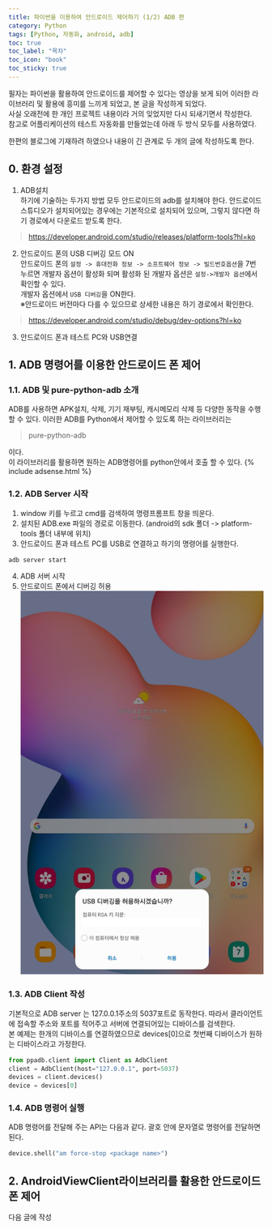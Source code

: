 ```yaml
---
title: 파이썬을 이용하여 안드로이드 제어하기 (1/2) ADB 편
category: Python
tags: [Python, 자동화, android, adb]
toc: true
toc_label: "목차"
toc_icon: "book"
toc_sticky: true
---
```


필자는 파이썬을 활용하여 안드로이드를 제어할 수 있다는 영상을 보게 되어 이러한 라이브러리 및 활용에 흥미를 느끼게 되었고, 본 글을 작성하게 되었다.  
사실 오래전에 한 개인 프로젝트 내용이라 거의 잊었지만 다시 되새기면서 작성한다.  
참고로 어플리케이션의 테스트 자동화를 만들었는데 아래 두 방식 모두를 사용하였다.

한편의 블로그에 기재하려 하였으나 내용이 긴 관계로 두 개의 글에 작성하도록 한다.

## 0. 환경 설정
1. ADB설치  
하기에 기술하는 두가지 방법 모두 안드로이드의 adb를 설치해야 한다.
안드로이드 스튜디오가 설치되어있는 경우에는 기본적으로 설치되어 있으며, 그렇지 않다면 하기 경로에서 다운로드 받도록 한다.
> https://developer.android.com/studio/releases/platform-tools?hl=ko

2. 안드로이드 폰의 USB 디버깅 모드 ON  
안드로이드 폰의 `설정 -> 휴대전화 정보 -> 소프트웨어 정보 -> 빌드번호옵션`을 7번 누르면 개발자 옵션이 활성화 되며 활성화 된 개발자 옵션은 `설정->개발자 옵션`에서 확인할 수 있다.  
개발자 옵션에서 `USB 디버깅`을 ON한다.  
※안드로이드 버전마다 다를 수 있으므로 상세한 내용은 하기 경로에서 확인한다.
> https://developer.android.com/studio/debug/dev-options?hl=ko

3. 안드로이드 폰과 테스트 PC와 USB연결

## 1. ADB 명령어를 이용한 안드로이드 폰 제어
### 1.1. ADB 및 pure-python-adb 소개
ADB를 사용하면 APK설치, 삭제, 기기 재부팅, 캐시메모리 삭제 등 다양한 동작을 수행할 수 있다.
이러한 ADB를 Python에서 제어할 수 있도록 하는 라이브러리는 
> pure-python-adb

이다.  
이 라이브러리를 활용하면 원하는 ADB명령어를 python안에서 호출 할 수 있다.
{% include adsense.html %}  
### 1.2. ADB Server 시작
1. window 키를 누르고 cmd를 검색하여 명령프롬프트 창을 띄운다.  
2. 설치된 ADB.exe 파일의 경로로 이동한다. (android의 sdk 폴더 -> platform-tools 폴더 내부에 위치)  
3. 안드로이드 폰과 테스트 PC를 USB로 연결하고 하기의 명령어를 실행한다.
```
adb server start 
```
4. ADB 서버 시작
5. 안드로이드 폰에서 디버깅 허용
![ADB 실행시 안드로이드폰에서 허가](../../../assets/images/20210305/2021030501.jpg)
### 1.3. ADB Client 작성
기본적으로 ADB server 는 127.0.0.1주소의 5037포트로 동작한다. 
따라서 클라이언트에 접속할 주소와 포트를 적어주고 서버에 연결되어있는 디바이스를 검색한다.  
본 예제는 한개의 디바이스를 연결하였으므로 devices[0]으로 첫번째 디바이스가 원하는 디바이스라고 가정한다.
```python
from ppadb.client import Client as AdbClient
client = AdbClient(host="127.0.0.1", port=5037)
devices = client.devices()
device = devices[0]
```

### 1.4. ADB 명령어 실행
ADB 명령어를 전달해 주는 API는 다음과 같다.
괄호 안에 문자열로 명령어를 전달하면 된다.
``` python
device.shell("am force-stop <package name>")
```
## 2. AndroidViewClient라이브러리를 활용한 안드로이드 폰 제어
다음 글에 작성
